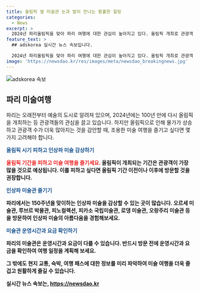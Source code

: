 ```yaml
---
title: 올림픽 옆 미술관 눈과 발이 만나는 황홀한 힐링
categories:
  - News
excerpt: >
  2024년 파리올림픽을 맞아 파리 여행에 대한 관심이 높아지고 있다. 올림픽 개최로 관광객 수요와 물가 상승이 우려되지만, 올림픽 기간을 피해 미술 여행을 즐기는 것도 방법이다. 미술관들에서는 인상파 화가들의 작품을 감상할 수 있으며, 특히 오르세 미술관과 피노컬렉션에는 다채로운 작품이 전시되고 있다. 또한, 피카소 국립미술관과 로댕 미술관에서는 피카소와 로댕의 작품을 만날 수 있으며, 오랑주리 미술관에서는 모네의 수련 연작을 감상할 수 있다. 또한, 파리 뮤지엄 패스를 이용하여 다양한 박물관과 미술관을 둘러보는 것이 좋다.
feature_text: >
  ## adskorea 실시간 뉴스 속보입니다.

  2024년 파리올림픽을 맞아 파리 여행에 대한 관심이 높아지고 있다. 올림픽 개최로 관광객 수요와 물가 상승이 우려되지만, 올림픽 기간을 피해 미술 여행을 즐기는 것도 방법이다. 미술관들에서는 인상파 화가들의 작품을 감상할 수 있으며, 특히 오르세 미술관과 피노컬렉션에는 다채로운 작품이 전시되고 있다. 또한, 피카소 국립미술관과 로댕 미술관에서는 피카소와 로댕의 작품을 만날 수 있으며, 오랑주리 미술관에서는 모네의 수련 연작을 감상할 수 있다. 또한, 파리 뮤지엄 패스를 이용하여 다양한 박물관과 미술관을 둘러보는 것이 좋다.
image: 'https://newsdao.kr/res/images/meta/newsdao_breakingnews.jpg'
---
```


<p><img src="https://newsdao.kr/res/images/meta/newsdao_breakingnews.jpg" alt="adskorea 속보" /></p>

<h2 data-ke-size="size26">파리 미술여행</h2>

<p>파리는 오래전부터 예술의 도시로 알려져 있으며, 2024년에는 100년 만에 다시 올림픽을 개최하는 등 관광객들의 관심을 끌고 있습니다. 하지만 올림픽으로 인해 물가가 상승하고 관광객 수가 더욱 많아지는 것을 감안할 때, 조용한 미술 여행을 즐기고 싶다면 몇 가지 고려해야 합니다. </p>

<p data-ke-size="size16"><b><span style="color: #1a5490;">올림픽 시기 피하고 인상파 미술 감상하기</span><b></p>

<p><b><span style="color: #ee2323;">올림픽 기간을 피하고 미술 여행을 즐기세요.</b> 올림픽이 개최되는 기간은 관광객이 가장 많을 것으로 예상됩니다. 이를 피하고 싶다면 올림픽 기간 이전이나 이후에 방문할 것을 권장합니다.</p>

<p data-ke-size="size16"><b><span style="color: #1a5490;">인상파 미술관 즐기기</span><b></p>

<p>파리에서는 150주년을 맞이하는 인상파 미술을 감상할 수 있는 곳이 많습니다. 오르세 미술관, 루브르 박물관, 피노컬렉션, 피카소 국립미술관, 로댕 미술관, 오랑주리 미술관 등을 방문하여 인상파 미술의 아름다움을 경험해보세요.</p>

<p data-ke-size="size16"><b><span style="color: #1a5490;">미술관 운영시간과 요금 확인하기</span><b></p>

<p>파리의 미술관은 운영시간과 요금이 다를 수 있습니다. 반드시 방문 전에 운영시간과 요금을 확인하여 여행 일정을 계획해 보세요. </p>

<p>그 밖에도 현지 교통, 숙박, 여행 패스에 대한 정보를 미리 파악하여 미술 여행을 더욱 즐겁고 원활하게 즐길 수 있습니다.</p>
실시간 뉴스 속보는, <a href="https://newsdao.kr" rel="dofollow">https://newsdao.kr</a>


